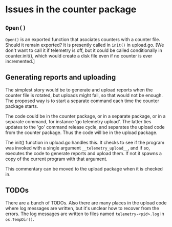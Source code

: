 # Issues in the counter package

## `Open()`

`Open()` is an exported function that asociates counters with a
 counter file. Should it remain exported? It is presently called in
 `init()` in upload.go. [We don't want to call it if telemetry is off,
 but it could be called conditionally in counter.init(), which would
 create a disk file even if no counter is ever incremented.]

## Generating reports and uploading

The simplest story would be to generate and upload reports when the
counter file is rotated, but uploads might fail, so that would not be
enough. The proposed way is to start a separate command each time the
counter package starts.

The code could be in the counter package, or in a separate package, or
in a separate command, for instance 'go telemetry upload'. The latter ties
updates to the 'go' command release cycle, and separates the upload code from the
counter package. Thus the code will be in the upload package.

The init() function in upload.go handles this. It checks to see if the
program was invoked with a single argument `__telemetry_upload__`, and if
so, executes the code to generate reports and upload them. If not it spawns
a copy of the current program with that argument.

This commentary can be moved to the upload package when it is checked in.

## TODOs

There are a bunch of TODOs. Also there are many places in the upload code
where log messages are written, but it's unclear how to recover from the
errors. The log messages are written to files named `telemetry-<pid>.log`
in `os.TempDir()`.

